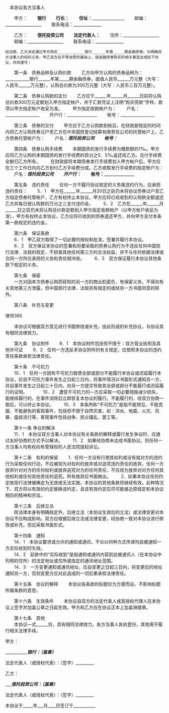 
 


　本协议各方当事人


　　甲方：
　　____________________银行
　　行长：__________________
　　住址：__________________
　　邮编：__________________
　　联系电话：______________


　　乙方：
　　____________信托投资公司
　　法定代表人：____________
　　住所：__________________
　　邮编：__________________
　　联系电话：______________


    经洽商，乙方决定通过甲方购买____________银行______年第_____期金融债券。为明确双方当事人的权利义务，甲乙双方在平等自愿的基础上，就金融债券购买的相关事宜达成如下协议，共同遵守： 


　　第一条　债券品种及认购价款
　　乙方向甲方认购的债券品种为：____________银行______年第_____期金融债券，面值人民币______万元整（大写：人民币______万元整），认购总价款为300万元整（大写：人民币三百万元整）。 


　　第二条　债券认购款的支付
　　乙方应于______年______月______日前将认购总价款300万元足额划入甲方指定帐户，并于汇款凭证上注明“购买债款”字样，款项以甲方指定帐户收妥为准。
　　甲方指定收款帐户为： 
　　户名：_________________
　　开户行：_______________
　　帐号：_________________


　　第三条　债券的交付
　　甲方应于乙方认购款到帐后，在财政部规定的时间内将乙方认购债券过户至乙方在中央国债登记结算有限责任公司的托管帐户上，乙方债券托管帐户为：
　　户名：_________________信托投资公司
　　帐号：_________________


　　第四条　债券认购手续费
　　本期国债的发行手续费为缴款额的1‰。甲方应将乙方认购的本期国债的发行手续费的百分之0．5‰返还给乙方。兑付手续费全额归乙方所有。
　　在财政部将本期债券发行手续费划入甲方帐户后，甲方应在三个工作日内向乙方划付乙方手续费分成。乙方收取发行手续费的指定帐户为： 
　　户名：_________________信托投资公司
　　开户行：_______________
　　帐号：_________________


　　第五条　违约责任
　　任何一方不履行协议规定的义务属违约行为，应承担违约责任： 
　　5．1　甲方在______年______月20日之前仍未将协议债券过户至乙方指定债券托管帐户，乙方有权终止本协议，甲方应将已经收到的认购款全额退还乙方并每日按认购款的万分之三支付违约金。 
　　5．2　乙方在______年______月______日之前仍未将认购总价款足额划入甲方指定收款帐户（以甲方帐户收妥为准），甲方有权终止本协议，乙方应将已收到的债券退还甲方，并向甲方支付本条第一款规定的违约金。 


　　第六条　保证条款     
　　6．1　甲乙双方取得了一切必要的授权和批准，签署并履行本协议。    
　　6．2　双方保证本协议的签署和将要采取的债券认购行为不违反任何中国现行法律、法规的规定，不损害其他任何第三方的合法权益，并不与任何依据法律或合同一方所应承担的义务和责任相冲突。
　　6．3　双方保证履行本协议其他条款下规定的义务。 


　　第七条　保密  
　　一方对因本次债券认购而获知的另一方的商业机密负，有保密义务，不得向有关其他第三方泄露，但中国观行法律、法规另有规定的或经另一方书面同意的除外。   


　　第八条　补充与变更    




 
律师365






　　本协议可根据双方意见进行书面修改或补充，由此形成的补充协议，与协议具有相同法律效力。    




　　第九条　协议附件 
　　9．1　本协议附件包括但不限于：双方营业执照及其他许可证
　　9．2　任何一方违反本协议附件的有关规定，应按照本协议的违约责任条款承担法律责任。


　　第十条　不可抗力    
　　10．1　任何一方因有不可抗力致使全部或部分不能履行本协议或迟延履行本协议，应自不可抗力事件发生之日起三日内，将事件情况以书面形式通知另一方，并自事件发生之日起三十日内，向另一方提交导致其全部或部分不能履行或迟延履行的证明。 　
　　10．2　遭受不可抗力的—方应采取一切必要措施减少损失，能继续履行的，在事件消除后立即恢复本协议的履行。不能履行的，经双方协商一致后，可以终止本协议。
　　10．3　本条所称“不可抗力”是指不能预见、不能克服、不能避免的客观事件，包括但不限于自然灾害，如：洪水、地震、火灾、风暴、瘟疫流行等，客观事件包括战争、民众骚乱、罢工等。  


　　第十一条  争议的解决   
　　11．1　本协议双方当事人对本协议有关条款的解释或履行发生争议时，应通过友好协商的方式予以解决。
　　11．2　如果经协商未达成书面协议，则任何一方当事人均有权向有管辖权的人民法院提起诉讼。  


　　第十二条　权利的保留
　　1．任何一方没有行使其权利或没有就对方的违约行为采取任何行动，不应被视为对权利的放弃或对追究违约责任的放弃。任何一方放弃针对对方的任何权利或放弃追究对方的任何责任，不应视为放弃对对方任何其他权利或任何其他责任的追究。所有放弃应书面做出。
　　2．如果本协议任何约定依现行法律被确定为无效或无法实施，本协议的其他条款将继续有效。此种情况下，双方将以有效的约定替换该约定，且该有效约定应尽可能接近原规定和本协议相应的精神和宗旨。    


　　第十三条　后继立法    
　　除法律本身有明确规定外，后继立法（本协议生效后的立法）或法律变更对本协议不应构成影响。双方应根据后继立法或法律变更，经协商一致对本协议进行修改或补充，但应采取书面形式。  


　　第十四条　通知   
　　14．1　本协议要求或允许的通知或通讯，不论以何种方式传递均自被通知一方实际收到时生效。    
　　14．2　前款中的“实际收到”是指通知或通讯内容到达被通讯人（在本协议中列明的住所）的法定地址或住所或指定的通讯地址范围。  
　　14．3　一方变更通知或通讯地址，应自变更之日起三日内，将变更后的地址通知另一方，否则变更方应对此造成的一切后果承担法律责任。


　　第十五条　协议的解释
　　本协议各条款的标题仅为方便而设，不影响标题所属条款的意思。     


　　第十六条　生效条件
　　本协议自双方的法定代表人或其授权代理人在本协议上签字并加盖公章之日起生效。甲方和乙方应在协议正本上加盖骑缝章。


　　第十七条　其他     
　　本协议—式______份，具有相同法律效力。各方当事人各执壹份，其他用于履行相关法律手续。



 
甲方：                                      
 
____________________银行：（盖章）_________
 
法定代表人（或授权代表）：（签字）_________
 


 

  乙方：                                      
  
____________信托投资公司：（盖章）_________
  
法定代表人（或授权代表）：（签字）_________
  


  

   本协议于_____年___月____日签订于___________
   

 
   

 
   
 
    
 
    
 
     


     
 

     


     


     
 
 
    
 
   
 
  

 


